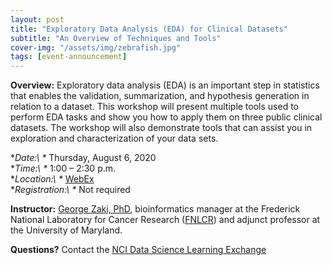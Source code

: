 ```yaml
---
layout: post
title: "Exploratory Data Analysis (EDA) for Clinical Datasets"
subtitle: "An Overview of Techniques and Tools"
cover-img: "/assets/img/zebrafish.jpg"
tags: [event-announcement]
---
```


**Overview:** Exploratory data analysis (EDA) is an important step in statistics that enables the validation, summarization, and hypothesis generation in relation to a dataset. This workshop will present multiple tools used to perform EDA tasks and show you how to apply them on three public clinical datasets. The workshop will also demonstrate tools that can assist you in exploration and characterization of your data sets.

**Date:\         \**     Thursday, August 6, 2020  
**Time:\         \**     1:00 – 2:30 p.m.  
**Location:\     \** [WebEx](https://cbiit.webex.com/cbiit/onstage/g.php?MTID=e2ec8c267b07bd066d70c8503894e7694)     
**Registration:\ \** Not required

**Instructor:** [George Zaki, PhD](https://www.linkedin.com/in/george-zaki-361b2131/), bioinformatics manager at the Frederick National Laboratory for Cancer Research ([FNLCR](https://frederick.cancer.gov/)) and adjunct professor at the University of Maryland.

**Questions?** Contact the [NCI Data Science Learning Exchange](mailto:NCIDataScienceLearningExchange@mail.nih.gov)
